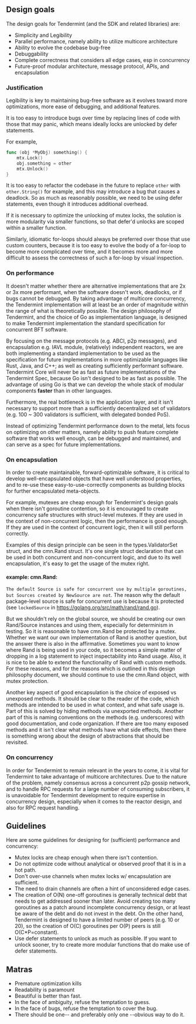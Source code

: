 ## Design goals

The design goals for Tendermint (and the SDK and related libraries) are:

 * Simplicity and Legibility
 * Parallel performance, namely ability to utilize multicore architecture
 * Ability to evolve the codebase bug-free
 * Debuggability
 * Complete correctness that considers all edge cases, esp in concurrency
 * Future-proof modular architecture, message protocol, APIs, and encapsulation


### Justification

Legibility is key to maintaining bug-free software as it evolves toward more
optimizations, more ease of debugging, and additional features.

It is too easy to introduce bugs over time by replacing lines of code with
those that may panic, which means ideally locks are unlocked by defer
statements.

For example,

```go
func (obj *MyObj) something() {
	mtx.Lock()
	obj.something = other
	mtx.Unlock()
}
```

It is too easy to refactor the codebase in the future to replace `other` with
`other.String()` for example, and this may introduce a bug that causes a
deadlock.  So as much as reasonably possible, we need to be using defer
statements, even though it introduces additional overhead.

If it is necessary to optimize the unlocking of mutex locks, the solution is
more modularity via smaller functions, so that defer'd unlocks are scoped
within a smaller function.

Similarly, idiomatic for-loops should always be preferred over those that use
custom counters, because it is too easy to evolve the body of a for-loop to
become more complicated over time, and it becomes more and more difficult to
assess the correctness of such a for-loop by visual inspection.


### On performance

It doesn't matter whether there are alternative implementations that are 2x or
3x more performant, when the software doesn't work, deadlocks, or if bugs
cannot be debugged.  By taking advantage of multicore concurrency, the
Tendermint implementation will at least be an order of magnitude within the
range of what is theoretically possible.  The design philosophy of Tendermint,
and the choice of Go as implementation language, is designed to make Tendermint
implementation the standard specification for concurrent BFT software.

By focusing on the message protocols (e.g. ABCI, p2p messages), and
encapsulation e.g. IAVL module, (relatively) independent reactors, we are both
implementing a standard implementation to be used as the specification for
future implementations in more optimizable languages like Rust, Java, and C++;
as well as creating sufficiently performant software. Tendermint Core will
never be as fast as future implementations of the Tendermint Spec, because Go
isn't designed to be as fast as possible.  The advantage of using Go is that we
can develop the whole stack of modular components **faster** than in other
languages.

Furthermore, the real bottleneck is in the application layer, and it isn't
necessary to support more than a sufficiently decentralized set of validators
(e.g. 100 ~ 300 validators is sufficient, with delegated bonded PoS).

Instead of optimizing Tendermint performance down to the metal, lets focus on
optimizing on other matters, namely ability to push feature complete software
that works well enough, can be debugged and maintained, and can serve as a spec
for future implementations.


### On encapsulation

In order to create maintainable, forward-optimizable software, it is critical
to develop well-encapsulated objects that have well understood properties, and
to re-use these easy-to-use-correctly components as building blocks for further
encapsulated meta-objects.

For example, mutexes are cheap enough for Tendermint's design goals when there
isn't goroutine contention, so it is encouraged to create concurrency safe
structures with struct-level mutexes.  If they are used in the context of
non-concurrent logic, then the performance is good enough.  If they are used in
the context of concurrent logic, then it will still perform correctly.

Examples of this design principle can be seen in the types.ValidatorSet struct,
and the cmn.Rand struct.  It's one single struct declaration that can be used
in both concurrent and non-concurrent logic, and due to its well encapsulation,
it's easy to get the usage of the mutex right.

#### example: cmn.Rand:

`The default Source is safe for concurrent use by multiple goroutines, but
Sources created by NewSource are not`.  The reason why the default
package-level source is safe for concurrent use is because it is protected (see
`lockedSource` in https://golang.org/src/math/rand/rand.go).

But we shouldn't rely on the global source, we should be creating our own
Rand/Source instances and using them, especially for determinism in testing.
So it is reasonable to have cmn.Rand be protected by a mutex.  Whether we want
our own implementation of Rand is another question, but the answer there is
also in the affirmative.  Sometimes you want to know where Rand is being used
in your code, so it becomes a simple matter of dropping in a log statement to
inject inspectability into Rand usage.  Also, it is nice to be able to extend
the functionality of Rand with custom methods.  For these reasons, and for the
reasons which is outlined in this design philosophy document, we should
continue to use the cmn.Rand object, with mutex protection.

Another key aspect of good encapsulation is the choice of exposed vs unexposed
methods.  It should be clear to the reader of the code, which methods are
intended to be used in what context, and what safe usage is.  Part of this is
solved by hiding methods via unexported methods.  Another part of this is
naming conventions on the methods (e.g. underscores) with good documentation,
and code organization.  If there are too many exposed methods and it isn't
clear what methods have what side effects, then there is something wrong about
the design of abstractions that should be revisited.


### On concurrency

In order for Tendermint to remain relevant in the years to come, it is vital
for Tendermint to take advantage of multicore architectures.  Due to the nature
of the problem, namely consensus across a concurrent p2p gossip network, and to
handle RPC requests for a large number of consuming subscribers, it is
unavoidable for Tendermint development to require expertise in concurrency
design, especially when it comes to the reactor design, and also for RPC
request handling.


## Guidelines

Here are some guidelines for designing for (sufficient) performance and concurrency:

 * Mutex locks are cheap enough when there isn't contention.
 * Do not optimize code without analytical or observed proof that it is in a hot path.
 * Don't over-use channels when mutex locks w/ encapsulation are sufficient.
 * The need to drain channels are often a hint of unconsidered edge cases.
 * The creation of O(N) one-off goroutines is generally technical debt that
   needs to get addressed sooner than later.  Avoid creating too many
goroutines as a patch around incomplete concurrency design, or at least be
aware of the debt and do not invest in the debt.  On the other hand, Tendermint
is designed to have a limited number of peers (e.g. 10 or 20), so the creation
of O(C) goroutines per O(P) peers is still O(C\*P=constant).
  * Use defer statements to unlock as much as possible.  If you want to unlock sooner,
    try to create more modular functions that do make use of defer statements.

## Matras

* Premature optimization kills
* Readability is paramount
* Beautiful is better than fast.
* In the face of ambiguity, refuse the temptation to guess.
* In the face of bugs, refuse the temptation to cover the bug.
* There should be one-- and preferably only one --obvious way to do it.
